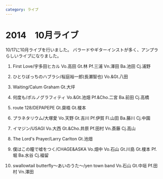```yaml
---
category: ライブ
---
```

# 2014　10月ライブ

10/17に10月ライブを行いました。
バラードやギターインストが多く、アンプラらしいライブになりました。

1. First Love/宇多田ヒカル
Vo.高田 Gt.林 Pf.三浦 Vn.澤田 Ba.池田 Cj.浦野

2. ひとりぼっちのハブラシ/桜庭裕一郎(長瀬智也)
Vo.&Gt.八田

3. Waiting/Calum Graham
Gt.大坪

4. 何度も/ポルノグラフィティ
Vo.&Gt.池畑 Pf.&Cho.二宮 Ba.前田 Cj.高橋

5. route 128/DEPAPEPE
Gt.齋梧 Gt.榎本

6. プラネタリウム/大塚愛
Vo.天野 Gt.吉川 Pf.伊賀 Fl.山田 Ba.藤川 Cj.中園

7. イマジン/USAGI
Vo.大西 Gt.&Cho.井原 Pf.田村 Vn.斎藤 Cj.高山

8. The Lord's Prayer/Larry Carlton
Gt.池畑

9. 僕はこの瞳で嘘をつく/CHAGE&ASKA
Vo.畑中 Vo.石山 Gt.川島 Gt.榎本 Pf.堀 Ba.水谷 Cj.福留

10. swallowtail butterfly～あいのうた～/yen town band
Vo.石山 Gt.中垣 Pf.田村 Vn.澤田

